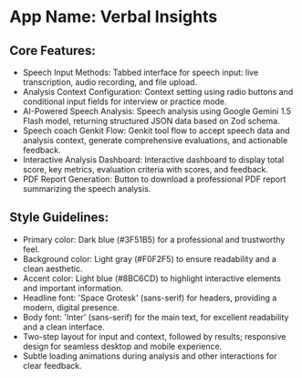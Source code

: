 # **App Name**: Verbal Insights

## Core Features:

- Speech Input Methods: Tabbed interface for speech input: live transcription, audio recording, and file upload.
- Analysis Context Configuration: Context setting using radio buttons and conditional input fields for interview or practice mode.
- AI-Powered Speech Analysis: Speech analysis using Google Gemini 1.5 Flash model, returning structured JSON data based on Zod schema.
- Speech coach Genkit Flow: Genkit tool flow to accept speech data and analysis context, generate comprehensive evaluations, and actionable feedback.
- Interactive Analysis Dashboard: Interactive dashboard to display total score, key metrics, evaluation criteria with scores, and feedback.
- PDF Report Generation: Button to download a professional PDF report summarizing the speech analysis.

## Style Guidelines:

- Primary color: Dark blue (#3F51B5) for a professional and trustworthy feel.
- Background color: Light gray (#F0F2F5) to ensure readability and a clean aesthetic.
- Accent color: Light blue (#8BC6CD) to highlight interactive elements and important information.
- Headline font: 'Space Grotesk' (sans-serif) for headers, providing a modern, digital presence.
- Body font: 'Inter' (sans-serif) for the main text, for excellent readability and a clean interface.
- Two-step layout for input and context, followed by results; responsive design for seamless desktop and mobile experience.
- Subtle loading animations during analysis and other interactions for clear feedback.